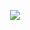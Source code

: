 <div align="center">

  ![](https://github-readme-stats.vercel.app/api/top-langs/?username=knguyen5259&show_icons=true&theme=radical)

</div>
